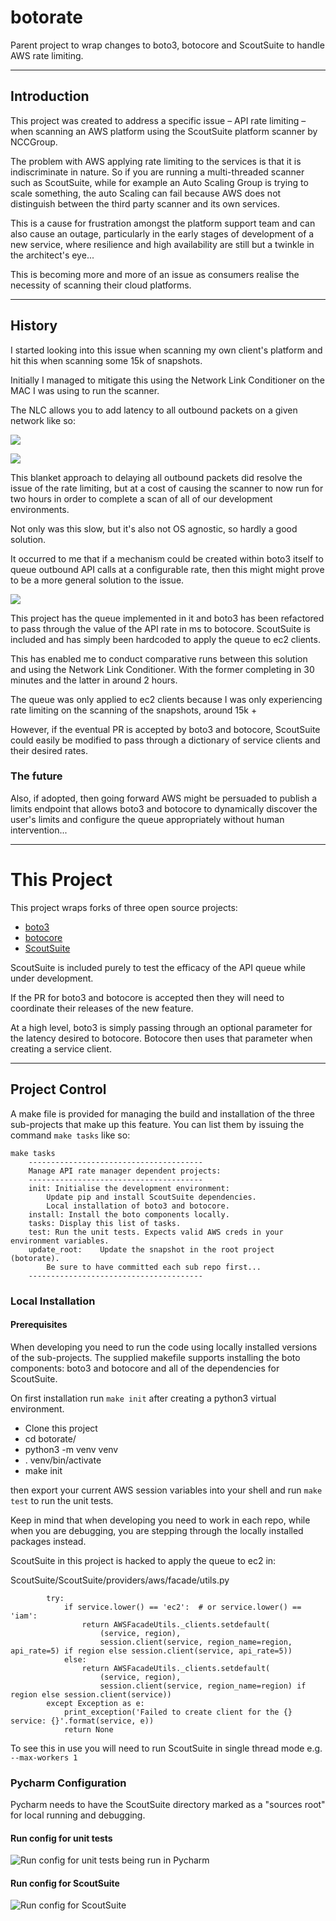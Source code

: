 # botorate
Parent project to wrap changes to boto3, botocore and ScoutSuite to 
handle AWS rate limiting.

---

## Introduction

This project was created to address a specific issue – API rate limiting
– when scanning an AWS platform using the ScoutSuite platform scanner by
NCCGroup.

The problem with AWS applying rate limiting to the services is that it 
is indiscriminate in nature. So if you are running a multi-threaded 
scanner such as ScoutSuite, while for example an Auto Scaling Group is 
trying to scale something, the auto Scaling can fail because AWS does 
not distinguish between the third party scanner and its own services.

This is a cause for frustration amongst the platform support team and 
can also cause an outage, particularly in the early stages of 
development of a new service, where resilience and high availability are
still but a twinkle in the architect's eye...

This is becoming more and more of an issue as consumers realise the 
necessity of scanning their cloud platforms.

---

## History

I started looking into this issue when scanning my own client's platform
 and hit this when scanning some 15k of snapshots.
 
Initially I managed to mitigate this using the Network Link Conditioner 
on the MAC I was using to run the scanner. 

The NLC allows you to add latency to all outbound packets on a given 
network like so:

![](resources/nlc.png)

![](resources/nlc-profile.png)

This blanket approach to delaying all outbound packets did resolve the 
issue of the rate limiting, but at a cost of causing the scanner to now
run for two hours in order to complete a scan of all of our development 
environments.

Not only was this slow, but it's also not OS agnostic, so hardly a good 
solution.

It occurred to me that if a mechanism could be created within boto3 
itself to queue outbound API calls at a configurable rate, then this 
might might prove to be a more general solution to the issue.

![](resources/api_rate_overview.png)

This project has the queue implemented in it and boto3 has been 
refactored to pass through the value of the API rate in ms to botocore. 
ScoutSuite is included and has simply been hardcoded to apply the queue 
to ec2 clients.

This has enabled me to conduct comparative runs between this solution 
and using the Network Link Conditioner. With the former completing in 30
 minutes and the latter in around 2 hours.
 
The queue was only applied to ec2 clients because I was only 
experiencing rate limiting on the scanning of the snapshots, around 15k 
+

However, if the eventual PR is accepted by boto3 and botocore, 
ScoutSuite could easily be modified to pass through a dictionary of 
service clients and their desired rates.

### The future

Also, if adopted, then going forward AWS might be persuaded to publish 
a limits endpoint that allows boto3 and botocore to dynamically 
discover the user's limits and configure the queue appropriately without
 human intervention...

---

# This Project

This project wraps forks of three open source projects:

* [boto3](https://github.com/boto/boto3)
* [botocore](https://github.com/boto/botocore)
* [ScoutSuite](https://github.com/nccgroup/ScoutSuite/tree/develop)

ScoutSuite is included purely to test the efficacy of the API queue 
while under development.

If the PR for boto3 and botocore is accepted then they will need to 
coordinate their releases of the new feature.

At a high level, boto3 is simply passing through an optional parameter 
for the latency desired to botocore. Botocore then uses that parameter 
when creating a service client.

---

## Project Control

A make file is provided for managing the build and installation of the 
three sub-projects that make up this feature. You can list them by 
issuing the command `make tasks` like so:
```
make tasks
	---------------------------------------
	Manage API rate manager dependent projects:
	---------------------------------------
	init: Initialise the development environment:
		Update pip and install ScoutSuite dependencies.
		Local installation of boto3 and botocore.
	install: Install the boto components locally.
	tasks: Display this list of tasks.
	test: Run the unit tests. Expects valid AWS creds in your environment variables.
	update_root:	Update the snapshot in the root project (botorate).
		Be sure to have committed each sub repo first...
	---------------------------------------
```

### Local Installation

#### Prerequisites

When developing you need to run the code using locally installed 
versions of the sub-projects. The supplied makefile supports installing 
the boto components: boto3 and botocore and all of the dependencies for
ScoutSuite.

On first installation run `make init` after creating a python3 virtual 
environment.

* Clone this project
* cd botorate/
* python3 -m venv venv
* . venv/bin/activate
* make init

then export your current AWS session variables into your shell and run 
`make test` to run the unit tests.

Keep in mind that when developing you need to work in each repo, while 
when you are debugging, you are stepping through the locally installed 
packages instead.

ScoutSuite in this project is hacked to apply the queue to ec2 in: 

ScoutSuite/ScoutSuite/providers/aws/facade/utils.py

```
        try:
            if service.lower() == 'ec2':  # or service.lower() == 'iam':
                return AWSFacadeUtils._clients.setdefault(
                    (service, region),
                    session.client(service, region_name=region, api_rate=5) if region else session.client(service, api_rate=5))
            else:
                return AWSFacadeUtils._clients.setdefault(
                    (service, region),
                    session.client(service, region_name=region) if region else session.client(service))
        except Exception as e:
            print_exception('Failed to create client for the {} service: {}'.format(service, e))
            return None
```

To see this in use you will need to run ScoutSuite in single thread mode
 e.g. `--max-workers 1`


### Pycharm Configuration

Pycharm needs to have the ScoutSuite directory marked as a 
"sources root" for local running and debugging.

#### Run config for unit tests

![Run config for unit tests being run in Pycharm](resources/unit_test_run_config.png)

#### Run config for ScoutSuite

![Run config for ScoutSuite](resources/scout_run_config.png)
